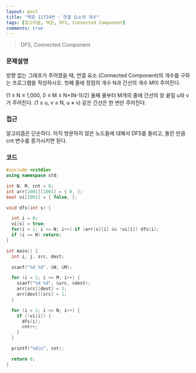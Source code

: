 ```yaml
---
layout: post
title: "백준 11724번 : 연결 요소의 개수"
tags: [알고리즘, 백준, DFS, Connected Component]
comments: true
---
```


> DFS, Connected Component  

### 문제설명  
방향 없는 그래프가 주어졌을 때, 연결 요소 (Connected Component)의 개수를 구하는 프로그램을 작성하시오. 첫째 줄에 정점의 개수 N과 간선의 개수 M이 주어진다.  

(1 ≤ N ≤ 1,000, 0 ≤ M ≤ N×(N-1)/2) 둘째 줄부터 M개의 줄에 간선의 양 끝점 u와 v가 주어진다. (1 ≤ u, v ≤ N, u ≠ v) 같은 간선은 한 번만 주어진다.  

### 접근  
알고리즘은 단순하다. 아직 방문하지 않은 노드들에 대해서 DFS를 돌리고, 돌린 만큼 cnt 변수를 증가시키면 된다.  

### 코드  
~~~c++
#include <cstdio>
using namespace std;

int N, M, cnt = 0;
int arr[1001][1001] = { 0, };
bool vi[1001] = { false, };

void dfs(int s) {

  int i = 0;
  vi[s] = true;
  for(i = 1; i <= N; i++) if (arr[s][i] && !vi[i]) dfs(i);
  if (i == N) return;
}

int main() {
  int i, j, src, dest;

  scanf("%d %d", &N, &M);

  for (i = 1; i <= M; i++) {
    scanf("%d %d", &src, &dest);
    arr[src][dest] = 1;
    arr[dest][src] = 1;
  }

  for (i = 1; i <= N; i++) {
    if (!vi[i]) {
      dfs(i);
      cnt++;
    }
  }

  printf("%d\n", cnt);

  return 0;
}
~~~